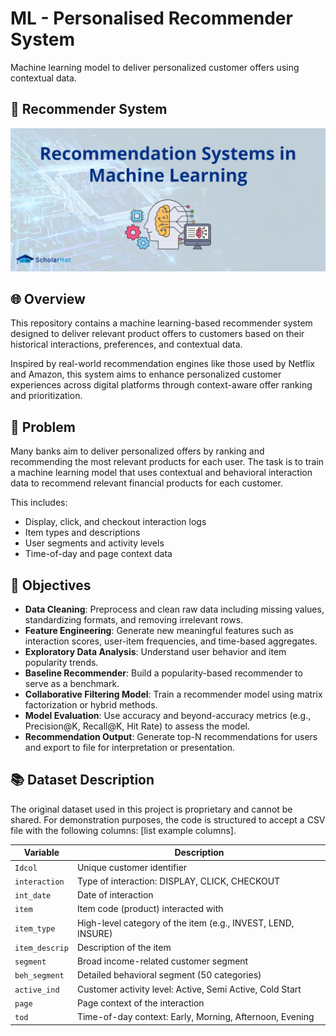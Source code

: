 # ML - Personalised Recommender System
Machine learning model to deliver personalized customer offers using contextual data.

## 🚀  Recommender System 
![Recommender System](MLimage.webp) 

## 🌐 Overview
This repository contains a machine learning-based recommender system designed to deliver relevant product offers to customers based on their historical interactions, preferences, and contextual data.

Inspired by real-world recommendation engines like those used by Netflix and Amazon, this system aims to enhance personalized customer experiences across digital platforms through context-aware offer ranking and prioritization.

## 🌟 Problem
Many banks aim to deliver personalized offers by ranking and recommending the most relevant products for each user. The task is to train a machine learning model that uses contextual and behavioral interaction data to recommend relevant financial products for each customer.

This includes:
- Display, click, and checkout interaction logs
- Item types and descriptions
- User segments and activity levels
- Time-of-day and page context data

## 🎯 Objectives

* **Data Cleaning**: Preprocess and clean raw data including missing values, standardizing formats, and removing irrelevant rows.
* **Feature Engineering**: Generate new meaningful features such as interaction scores, user-item frequencies, and time-based aggregates.
* **Exploratory Data Analysis**: Understand user behavior and item popularity trends.
* **Baseline Recommender**: Build a popularity-based recommender to serve as a benchmark.
* **Collaborative Filtering Model**: Train a recommender model using matrix factorization or hybrid methods.
* **Model Evaluation**: Use accuracy and beyond-accuracy metrics (e.g., Precision@K, Recall@K, Hit Rate) to assess the model.
* **Recommendation Output**: Generate top-N recommendations for users and export to file for interpretation or presentation.

## 📚 Dataset Description
The original dataset used in this project is proprietary and cannot be shared. 
For demonstration purposes, the code is structured to accept a CSV file with the following columns: [list example columns].

| __Variable__ | __Description__ |
|--------------|------------------|
| `Idcol` | Unique customer identifier |
| `interaction` | Type of interaction: DISPLAY, CLICK, CHECKOUT |
| `int_date` | Date of interaction |
| `item` | Item code (product) interacted with |
| `item_type` | High-level category of the item (e.g., INVEST, LEND, INSURE) |
| `item_descrip` | Description of the item |
| `segment` | Broad income-related customer segment |
| `beh_segment` | Detailed behavioral segment (50 categories) |
| `active_ind` | Customer activity level: Active, Semi Active, Cold Start |
| `page` | Page context of the interaction |
| `tod` | Time-of-day context: Early, Morning, Afternoon, Evening |
